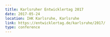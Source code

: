 ```yaml
---
title: Karlsruher Entwicklertag 2017
date: 2017-05-24
location: IHK Karlsruhe, Karlsruhe
link: https://entwicklertag.de/karlsruhe/2017/
type: conference
---
```

